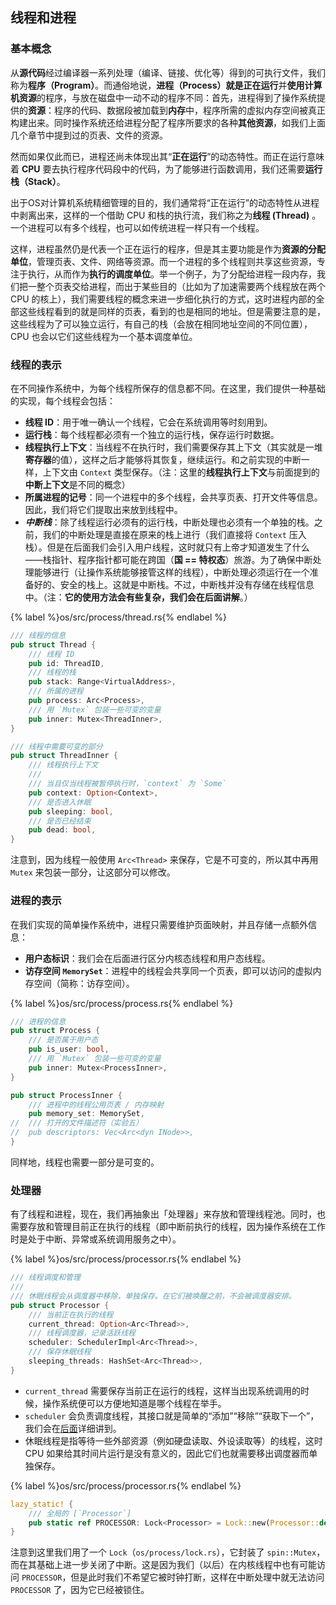 ## 线程和进程

### 基本概念

从**源代码**经过编译器一系列处理（编译、链接、优化等）得到的可执行文件，我们称为**程序（Program）**。而通俗地说，**进程（Process）**就是**正在运行**并**使用计算机资源**的程序，与放在磁盘中一动不动的程序不同：首先，进程得到了操作系统提供的**资源**：程序的代码、数据段被加载到**内存**中，程序所需的虚拟内存空间被真正构建出来。同时操作系统还给进程分配了程序所要求的各种**其他资源**，如我们上面几个章节中提到过的页表、文件的资源。

然而如果仅此而已，进程还尚未体现出其“**正在运行**”的动态特性。而正在运行意味着 **CPU** 要去执行程序代码段中的代码，为了能够进行函数调用，我们还需要**运行栈（Stack）**。

出于OS对计算机系统精细管理的目的，我们通常将“正在运行”的动态特性从进程中剥离出来，这样的一个借助 CPU 和栈的执行流，我们称之为**线程 (Thread)** 。一个进程可以有多个线程，也可以如传统进程一样只有一个线程。

这样，进程虽然仍是代表一个正在运行的程序，但是其主要功能是作为**资源的分配单位**，管理页表、文件、网络等资源。而一个进程的多个线程则共享这些资源，专注于执行，从而作为**执行的调度单位**。举一个例子，为了分配给进程一段内存，我们把一整个页表交给进程，而出于某些目的（比如为了加速需要两个线程放在两个 CPU 的核上），我们需要线程的概念来进一步细化执行的方式，这时进程内部的全部这些线程看到的就是同样的页表，看到的也是相同的地址。但是需要注意的是，这些线程为了可以独立运行，有自己的栈（会放在相同地址空间的不同位置），CPU 也会以它们这些线程为一个基本调度单位。

### 线程的表示

在不同操作系统中，为每个线程所保存的信息都不同。在这里，我们提供一种基础的实现，每个线程会包括：

- **线程 ID**：用于唯一确认一个线程，它会在系统调用等时刻用到。
- **运行栈**：每个线程都必须有一个独立的运行栈，保存运行时数据。
- **线程执行上下文**：当线程不在执行时，我们需要保存其上下文（其实就是一堆**寄存器**的值），这样之后才能够将其恢复，继续运行。和之前实现的中断一样，上下文由 `Context` 类型保存。（注：这里的**线程执行上下文**与前面提到的**中断上下文**是不同的概念）
- **所属进程的记号**：同一个进程中的多个线程，会共享页表、打开文件等信息。因此，我们将它们提取出来放到线程中。
- ***中断栈***：除了线程运行必须有的运行栈，中断处理也必须有一个单独的栈。之前，我们的中断处理是直接在原来的栈上进行（我们直接将 `Context` 压入栈）。但是在后面我们会引入用户线程，这时就只有上帝才知道发生了什么——栈指针、程序指针都可能在跨国（**国 == 特权态**）旅游。为了确保中断处理能够进行（让操作系统能够接管这样的线程），中断处理必须运行在一个准备好的、安全的栈上。这就是中断栈。不过，中断栈并没有存储在线程信息中。（注：**它的使用方法会有些复杂，我们会在后面讲解**。）

{% label %}os/src/process/thread.rs{% endlabel %}
```rust
/// 线程的信息
pub struct Thread {
    /// 线程 ID
    pub id: ThreadID,
    /// 线程的栈
    pub stack: Range<VirtualAddress>,
    /// 所属的进程
    pub process: Arc<Process>,
    /// 用 `Mutex` 包装一些可变的变量
    pub inner: Mutex<ThreadInner>,
}

/// 线程中需要可变的部分
pub struct ThreadInner {
    /// 线程执行上下文
    ///
    /// 当且仅当线程被暂停执行时，`context` 为 `Some`
    pub context: Option<Context>,
    /// 是否进入休眠
    pub sleeping: bool,
    /// 是否已经结束
    pub dead: bool,
}
```

注意到，因为线程一般使用 `Arc<Thread>` 来保存，它是不可变的，所以其中再用 `Mutex` 来包装一部分，让这部分可以修改。

### 进程的表示

在我们实现的简单操作系统中，进程只需要维护页面映射，并且存储一点额外信息：

- **用户态标识**：我们会在后面进行区分内核态线程和用户态线程。
- **访存空间 `MemorySet`**：进程中的线程会共享同一个页表，即可以访问的虚拟内存空间（简称：访存空间）。

{% label %}os/src/process/process.rs{% endlabel %}
```rust
/// 进程的信息
pub struct Process {
    /// 是否属于用户态
    pub is_user: bool,
    /// 用 `Mutex` 包装一些可变的变量
    pub inner: Mutex<ProcessInner>,
}

pub struct ProcessInner {
    /// 进程中的线程公用页表 / 内存映射
    pub memory_set: MemorySet,
//  /// 打开的文件描述符（实验五）
//  pub descriptors: Vec<Arc<dyn INode>>,
}
```

同样地，线程也需要一部分是可变的。

### 处理器

有了线程和进程，现在，我们再抽象出「处理器」来存放和管理线程池。同时，也需要存放和管理目前正在执行的线程（即中断前执行的线程，因为操作系统在工作时是处于中断、异常或系统调用服务之中）。

{% label %}os/src/process/processor.rs{% endlabel %}
```rust
/// 线程调度和管理
///
/// 休眠线程会从调度器中移除，单独保存。在它们被唤醒之前，不会被调度器安排。
pub struct Processor {
    /// 当前正在执行的线程
    current_thread: Option<Arc<Thread>>,
    /// 线程调度器，记录活跃线程
    scheduler: SchedulerImpl<Arc<Thread>>,
    /// 保存休眠线程
    sleeping_threads: HashSet<Arc<Thread>>,
}
```

- `current_thread` 需要保存当前正在运行的线程，这样当出现系统调用的时候，操作系统便可以方便地知道是哪个线程在举手。
- `scheduler` 会负责调度线程，其接口就是简单的“添加”“移除”“获取下一个”，我们会在[后面](part-6.md)详细讲到。
- 休眠线程是指等待一些外部资源（例如硬盘读取、外设读取等）的线程，这时 CPU 如果给其时间片运行是没有意义的，因此它们也就需要移出调度器而单独保存。

{% label %}os/src/process/processor.rs{% endlabel %}
```rust
lazy_static! {
    /// 全局的 [`Processor`]
    pub static ref PROCESSOR: Lock<Processor> = Lock::new(Processor::default());
}
```

注意到这里我们用了一个 `Lock`（`os/process/lock.rs`），它封装了 `spin::Mutex`，而在其基础上进一步关闭了中断。这是因为我们（以后）在内核线程中也有可能访问 `PROCESSOR`，但是此时我们不希望它被时钟打断，这样在中断处理中就无法访问 `PROCESSOR` 了，因为它已经被锁住。
